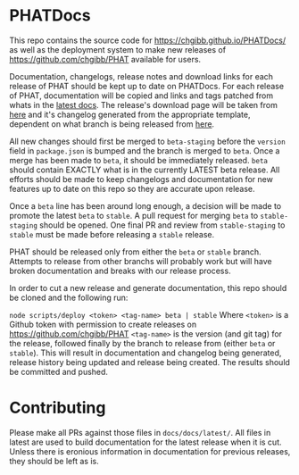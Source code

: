 # PHATDocs
This repo contains the source code for https://chgibb.github.io/PHATDocs/ as well as the deployment system to make new releases of https://github.com/chgibb/PHAT available for users.

Documentation, changelogs, release notes and download links for each release of PHAT should be kept up to date on PHATDocs. For each release of PHAT, documentation will be copied and links and tags patched from whats in the [latest docs](https://github.com/chgibb/PHATDocs/tree/master/docs/docs/latest). The release's download page will be taken from [here](https://github.com/chgibb/PHATDocs/blob/master/releaseTemplate.md) and it's changelog generated from the appropriate template, dependent on what branch is being released from [here](https://github.com/chgibb/PHATDocs/tree/master/docs/docs).  

All new changes should first be merged to ```beta-staging``` before the ```version``` field in ```package.json``` is bumped and the branch is merged to ```beta```. Once a merge has been made to ```beta```, it should be immediately released. ```beta``` should contain EXACTLY what is in the currently LATEST beta release. All efforts should be made to keep changelogs and documentation for new features up to date on this repo so they are accurate upon release.

Once a ```beta``` line has been around long enough, a decision will be made to promote the latest ```beta``` to ```stable```. A pull request for merging ```beta``` to ```stable-staging``` should be opened. One final PR and review from ```stable-staging``` to ```stable``` must be made before releasing a ```stable``` release. 

PHAT should be released only from either the ```beta``` or ```stable``` branch. Attempts to release from other branchs will probably work but will have broken documentation and breaks with our release process.

In order to cut a new release and generate documentation, this repo should be cloned and the following run:  

```node scripts/deploy <token> <tag-name> beta | stable```
Where ```<token>``` is a Github token with permission to create releases on https://github.com/chgibb/PHAT ```<tag-name>``` is the version (and git tag) for the release, followed finally by the branch to release from (either ```beta``` or ```stable```). This will result in documentation and changelog being generated, release history being updated and release being created. The results should be committed and pushed.

# Contributing
Please make all PRs against those files in ```docs/docs/latest/```. All files in latest are used to build documentation for the latest release when it is cut. Unless there is eronious information in documentation for previous releases, they should be left as is.